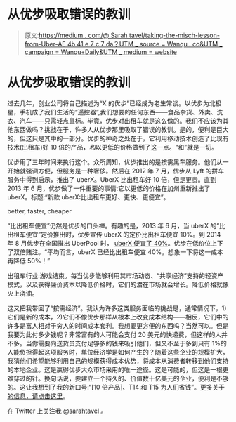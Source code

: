 # 从优步吸取错误的教训

> 原文:[https://medium . com/@ Sarah tavel/taking-the-misch-lesson-from-Uber-AE 4b 41 e 7 c 7 da？UTM _ source = Wanqu . co&UTM _ campaign = Wanqu+Daily&UTM _ medium = website](https://medium.com/@sarahtavel/taking-the-wrong-lesson-from-uber-ae4b41e7c7da?utm_source=wanqu.co&utm_campaign=Wanqu+Daily&utm_medium=website)



# 从优步吸取错误的教训

过去几年，创业公司将自己描述为“X 的优步”已经成为老生常谈。以优步为北极星，手机成了我们生活的“遥控器”,我们想要的任何东西——食品杂货、外卖、洗衣、汽车——只需轻点鼠标。毕竟，优步对出租车就是这么做的。我们不应该为其他东西做吗？挑战在于，许多人从优步那里吸取了错误的教训。是的，便利是巨大的，但这只是其中的一部分。优步的神奇之处在于，它利用移动技术创造了比现有技术(出租车)好 10 倍的产品，*和*以更低的价格做到了这一点。“和”就是一切。

优步用了三年时间来执行这个。众所周知，优步推出的是按需黑车服务。他们从一开始就强调方便，但服务是一种奢侈。然后在 2012 年 7 月，优步从 Lyft 的拼车服务中得到启示，推出了 uberX。UberX 比出租车好 10 倍，但是更贵。直到 2013 年 6 月，优步做了一件重要的事情:它以更低的价格在加州重新推出了 uberX。标题:“新款 uberX:比出租车更好、更快、更便宜”。



better, faster, cheaper



“比出租车便宜”仍然是优步的口头禅。有趣的是，2013 年 6 月，当 uberX 的“比出租车便宜”定价推出时，优步宣传 uberX 的定价比出租车便宜 10%。到 2014 年 8 月优步在全国推出 UberPool 时， [uberX 便宜了 40%](https://newsroom.uber.com/announcing-uberpool/)。优步在低价位上下了双倍赌注。“平均而言，uberX 已经比出租车便宜 40%。想象一下将这一成本再降低 50%！”

出租车行业:游戏结束。每当优步能够利用其市场动态、“共享经济”支持的轻资产模式，以及获得廉价资本以降低价格时，它们的潜在市场就会增长。降低价格就像火上浇油。

这又把我带回了“按需经济”。我认为许多这类服务面临的挑战是，通常情况下，1)它们是新的成本，2)它们不像优步那样从根本上改变成本结构——相反，它们中的许多是富人相对于穷人的时间成本套利。我想要更方便的东西吗？当然可以。但是我要为此付多少钱呢？非常富有的人可能会支付 20 美元的快递费，但这样的人并不多。当你需要向送货员支付足够多的钱来吸引他们，但又不至于多到只有 1%的人能负担得起这项服务时，单位经济学是如何产生的？随着这些企业的规模扩大，我猜他们希望能够利用自己的规模获得成本优势，将成本从消费者转移到他们支持的本地企业。这是赢得优步大众市场采用的唯一途径。这是可能的，但这是一根更难穿过的针。换句话说，要建立一个持久的、价值数十亿美元的企业，便利是不够的。这让我想到了我的新口号:“[10 倍产品]、T14 和 T15 为人们省钱”。更多关于[的信息，请点击这里](https://medium.com/greylock-perspectives/how-to-build-an-enduring-multi-billion-dollar-business-hint-create-a-10x-product-recast-3527df2b8fcb#.clrujgb18)。

在 Twitter 上关注我 [@sarahtavel](http://www.twitter.com/sarahtavel) 。


